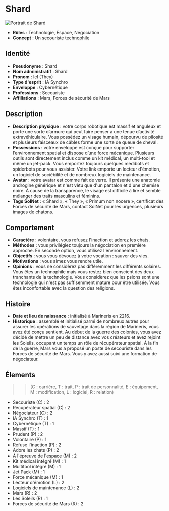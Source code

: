 # Shard

![ Portrait de Shard](portrait_shard.png)

* **Rôles** : Technologie, Espace, Négociation
* **Concept** : Un secouriste technophile

## Identité 

* **Pseudonyme** : Shard
* **Nom administratif** : Shard
* **Pronom** : Iel (They)
* **Type d'esprit** : IA Synchro
* **Enveloppe** : Cybernétique
* **Professions** : Secouriste
* **Affiliations** : Mars, Forces de sécurité de Mars

## Description 

* **Description physique** : votre corps robotique est massif et anguleux et porte une sorte d’armure qui peut faire penser à une tenue d’activité extravéhiculaire. Vous possèdez un visage humain, dépourvu de pilosité et plusieurs faisceaux de câbles forme une sorte de queue de cheval.
* **Possessions** : votre enveloppe est conçue pour supporter l’environnement spatial et dispose d’une force mécanique. Plusieurs outils sont directement inclus comme un kit médical, un multi-tool et même un jet-pack. Vous emportez toujours quelques medibots et spiderbots pour vous assister. Votre link emporte un lecteur d'émotion, un logiciel de sociébilité et de nombreux logiciels de maintenance.
* **Avatar** : votre avatar est comme fait de verre. Il présente une anatomie androgine générique et n'est vêtu que d'un pantalon et d'une chemise noire. À cause de la transparence, le visage est difficile à lire et semble mélanger des traits masculins et féminins.
* **Tags SolNet** : « Shard », « They », « Primum non nocere », certificat des Forces de sécurité de Mars, contact SolNet pour les urgences, plusieurs images de chatons.

## Comportement 

* **Caractère** : volontaire, vous refusez l'inaction et adorez les chats.
* **Méthodes** : vous privilégiez toujours la négociation en première approche. En seconde option, vous utilisez l'environnement.
* **Objectifs** : vous vous dévouez à votre vocation : sauver des vies.
* **Motivations** : vous aimez vous rendre utile.
* **Opinions** : vous ne considèrez pas différemment les différents solaires. Vous êtes un technophile mais vous restez bien conscient des deux tranchants de la technologie. Vous considèrez que les psions sont une technologie qui n'est pas suffisemment mature pour être utilisée. Vous êtes inconfortable avec la question des religions.

## Histoire 

* **Date et lieu de naissance** : initialisé à Marineris en 2216.
* **Historique** : assemblé et initialisé parmi de nombreux autres pour assurer les opérations de sauvetage dans la région de Marineris, vous avez été conçu sentient. Au début de la guerre des colonies, vous avez décidé de mettre un peu de distance avec vos créateurs et avez rejoint les Soleils, occupant un temps un rôle de récupérateur spatial. À la fin de la guerre, Mars vous a proposé un poste de secouriste dans les Forces de sécurité de Mars. Vous y avez aussi suivi une formation de négociateur.

## Élements 

>> (C : carrière, T : trait, P : trait de personnalité, E : équipement, M : modification, L : logiciel, R : relation)

* Secouriste (C) : 2
* Récupérateur spatial (C) : 2
* Négociateur (C) : 2
* IA Synchro (T) : 1
* Cybernétique (T) : 1
* Massif (T) : 1
* Prudent (P) : 2
* Volontaire (P) : 1
* Refuse l'inaction (P) : 2
* Adore les chats (P) : 2
* À l'épreuve de l'espace (M) : 2
* Kit médical intégré (M) : 1
* Multitool intégré (M) : 1
* Jet Pack (M) : 1
* Force mécanique (M) : 1
* Lecteur d'émotion (L) : 2
* Logiciels de maintenance (L) : 2
* Mars (R) : 2
* Les Soleils (R) : 1
* Forces de sécurité de Mars (R) : 2
